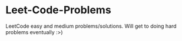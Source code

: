 # Leet-Code-Problems
LeetCode easy and medium problems/solutions. Will get to doing hard problems eventually :>)
